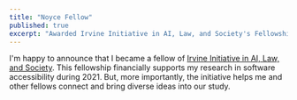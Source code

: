 ```yaml
---
title: "Noyce Fellow"
published: true
excerpt: "Awarded Irvine Initiative in AI, Law, and Society's Fellowship"
---
```


I'm happy to announce that I became a fellow of <a href="https://ucinoyce.org/">Irvine Initiative in AI, Law, and Society</a>. This fellowship financially supports my research in software accessibility during 2021. But, more importantly, the initiative helps me and other fellows connect and bring diverse ideas into our study.
